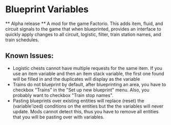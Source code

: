 # Blueprint Variables
** Alpha release **
A mod for the game Factorio.
This adds item, fluid, and circuit signals to the game that when blueprinted, provides an interface to quickly apply changes to all circuit, logistic, filter, train station names, and train schedules.

## Known Issues:
- Logistic chests cannot have multiple requests for the same item.  If you use an item variable and then an item stack variable, the first one found will be filled in and the duplicates will display as the variable
- Trains do not blueprint by default, after blueprinting an area, you have to checkbox "Trains" in the "Set up new blueprint" menu.  Also, you probably want to checkbox "Train stop names".
- Pasting blueprints over existing entities will replace (reset) the (variable'ized) conditions on the entities but the the variables will never update.  Mods cannot detect this, thus you have to remove all entities that you will be pasting over with variables.
